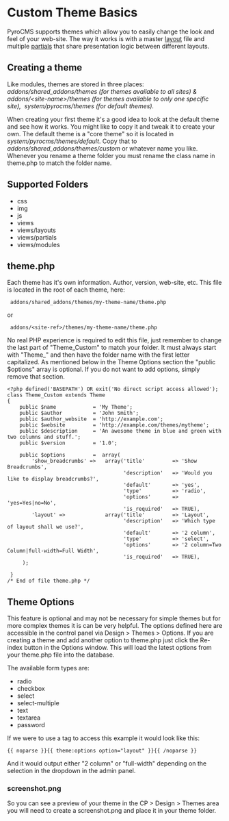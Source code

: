 # Custom Theme Basics

PyroCMS supports themes which allow you to easily change the look and feel of your web-site. The way it works is with a master <a href="http://pyrocms.com/docs/glossary#theme-layouts">layout</a> file and multiple <a href="http://pyrocms.com/docs/glossary#theme-partials">partials</a> that share presentation logic between different layouts.

## Creating a theme

Like modules, themes are stored in three places: <dfn>addons/shared_addons/themes (for themes available to all sites) &amp;</dfn><dfn> addons/&lt;site-name&gt;/themes (for themes available to only one specific site),&nbsp;</dfn><dfn> system/pyrocms/themes (for default themes).</dfn>

When creating your first theme it's a good idea to look at the default theme and see how it works. You might like to copy it and tweak it to create your own. The default theme is a &quot;core theme&quot; so it is located in <dfn>system/pyrocms/themes/default</dfn>. Copy that to <dfn>addons/</dfn><dfn>shared_addons/</dfn><dfn>themes/custom</dfn> or whatever name you like. Whenever you rename a theme folder you must rename the class name in theme.php to match the folder name.

## Supported Folders

* css
* img
* js
* views
* views/layouts
* views/partials
* views/modules

## theme.php

Each theme has it&#39;s own information. Author, version, web-site, etc. This file is located in the root of each theme, here:

     addons/shared_addons/themes/my-theme-name/theme.php

or

     addons/<site-ref>/themes/my-theme-name/theme.php

No real PHP experience is required to edit this file, just remember to change the last part of &quot;Theme\_Custom&quot; to match your folder. It must always start with &quot;Theme\_&quot; and then have the folder name with the first letter capitalized. As mentioned below in the Theme Options section the &quot;public $options&quot; array is optional. If you do not want to add options, simply remove that section.

	<?php defined('BASEPATH') OR exit('No direct script access allowed');
	class Theme_Custom extends Theme
	{
	    public $name            = 'My Theme';
	    public $author          = 'John Smith';
	    public $author_website  = 'http://example.com';
	    public $website         = 'http://example.com/themes/mytheme';
	    public $description     = 'An awesome theme in blue and green with two columns and stuff.';
	    public $version         = '1.0';
	
	    public $options         =  array(
	        'show_breadcrumbs' =>   array('title'         => 'Show Breadcrumbs',
	                                      'description'   => 'Would you like to display breadcrumbs?',
	                                      'default'       => 'yes',
	                                      'type'          => 'radio',
	                                      'options'       => 'yes=Yes|no=No',
	                                      'is_required'   => TRUE),
	        'layout' =>             array('title'         => 'Layout',
	                                      'description'   => 'Which type of layout shall we use?',
	                                      'default'       => '2 column',
	                                      'type'          => 'select',
	                                      'options'       => '2 column=Two Column|full-width=Full Width',
	                                      'is_required'   => TRUE),
	     );
	
	 }
	/* End of file theme.php */

## Theme Options

This feature is optional and may not be necessary for simple themes but for more complex themes it is can be very helpful. The options defined here are accessible in the control panel via Design &gt; Themes &gt; Options. If you are creating a theme and add another option to theme.php just click the Re-index button in the Options window. This will load the latest options from your theme.php file into the database.

The available form types are:

* radio
* checkbox
* select
* select-multiple
* text
* textarea
* password

If we were to use a tag to access this example it would look like this:

    {{ noparse }}{{ theme:options option="layout" }}{{ /noparse }}

And it would output either &quot;2 column&quot; or &quot;full-width&quot; depending on the selection in the dropdown in the admin panel.

### screenshot.png

So you can see a preview of your theme in the CP &gt; Design &gt; Themes area you will need to create a screenshot.png and place it in your theme folder.
